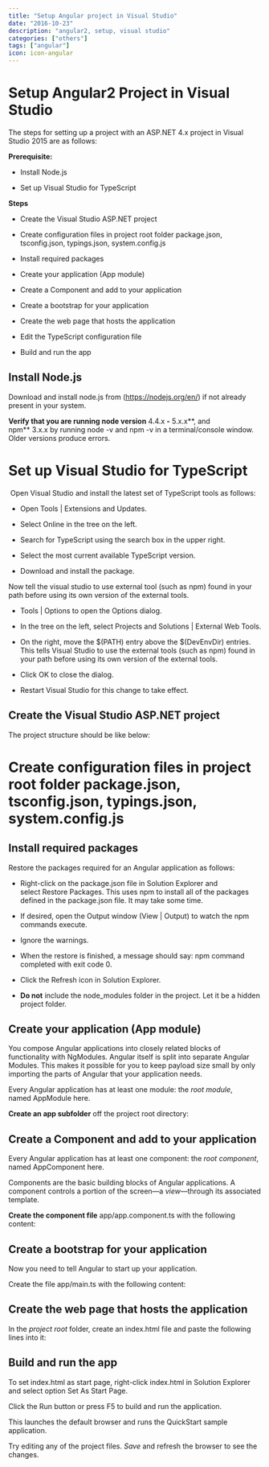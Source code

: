 ```yaml
---
title: "Setup Angular project in Visual Studio"
date: "2016-10-23"
description: "angular2, setup, visual studio"
categories: ["others"]
tags: ["angular"]
icon: icon-angular
---
```



# Setup Angular2 Project in Visual Studio

The steps for setting up a project with an ASP.NET 4.x project in Visual
Studio 2015 are as follows:

**Prerequisite:**

- Install Node.js

- Set up Visual Studio for TypeScript

**Steps**

- Create the Visual Studio ASP.NET project

- Create configuration files in project root folder package.json,
    tsconfig.json, typings.json, system.config.js

- Install required packages

- Create your application (App module)

- Create a Component and add to your application

- Create a bootstrap for your application

- Create the web page that hosts the application

- Edit the TypeScript configuration file

- Build and run the app

## Install Node.js

Download and install node.js from (<https://nodejs.org/en/>) if not
already present in your system.

**Verify that you are running node version** 4.4.x **-** 5.x.x**, and
npm** 3.x.x by running node -v and npm -v in a terminal/console window.
Older versions produce errors.

# Set up Visual Studio for TypeScript

 Open Visual Studio and install the latest set of TypeScript tools as
follows:

- Open Tools | Extensions and Updates.

- Select Online in the tree on the left.

- Search for TypeScript using the search box in the upper right.

- Select the most current available TypeScript version.

- Download and install the package.

Now tell the visual studio to use external tool (such as npm) found in
your path before using its own version of the external tools.

- Tools | Options to open the Options dialog.

- In the tree on the left, select Projects and Solutions | External
    Web Tools.

- On the right, move the \$(PATH) entry above the \$(DevEnvDir)
    entries. This tells Visual Studio to use the external tools (such
    as npm) found in your path before using its own version of the
    external tools.

- Click OK to close the dialog.

- Restart Visual Studio for this change to take effect.

## Create the Visual Studio ASP.NET project

The project structure should be like below:

# Create configuration files in project root folder package.json, tsconfig.json, typings.json, system.config.js

## Install required packages

Restore the packages required for an Angular application as follows:

- Right-click on the package.json file in Solution Explorer and
    select Restore Packages.
    This uses npm to install all of the packages defined
    in the package.json file. It may take some time.

- If desired, open the Output window (View | Output) to watch the npm
    commands execute.

- Ignore the warnings.

- When the restore is finished, a message should say: npm command
    completed with exit code 0.

- Click the Refresh icon in Solution Explorer.

- **Do not** include the node\_modules folder in the project. Let it
    be a hidden project folder.

## Create your application (App module)

You compose Angular applications into closely related blocks of
functionality with NgModules. Angular itself is split into separate
Angular Modules. This makes it possible for you to keep payload size
small by only importing the parts of Angular that your application
needs.

Every Angular application has at least one module: the *root module*,
named AppModule here.

**Create an app subfolder** off the project root directory:

## Create a Component and add to your application

Every Angular application has at least one component: the *root
component*, named AppComponent here.

Components are the basic building blocks of Angular applications. A
component controls a portion of the screen—a *view*—through its
associated template.

**Create the component file** app/app.component.ts with the following
content:

## Create a bootstrap for your application

Now you need to tell Angular to start up your application.

Create the file app/main.ts with the following content:

## Create the web page that hosts the application

In the *project root* folder, create an index.html file and paste the
following lines into it:

## Build and run the app

To set index.html as start page, right-click index.html in Solution
Explorer and select option Set As Start Page.

Click the Run button or press F5 to build and run the application.

This launches the default browser and runs the QuickStart sample
application.

Try editing any of the project files. *Save* and refresh the browser to
see the changes.
